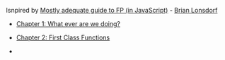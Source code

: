 Isnpired by [Mostly adequate guide to FP (in JavaScript)](https://github.com/DrBoolean/mostly-adequate-guide) - [Brian Lonsdorf](https://github.com/DrBoolean)

- [Chapter 1: What ever are we doing?](https://github.com/DrBoolean/mostly-adequate-guide/blob/master/ch1.md)

- [Chapter 2: First Class Functions](https://github.com/DrBoolean/mostly-adequate-guide/blob/master/ch2.md)

- 